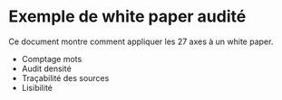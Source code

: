 # Exemple de white paper audité

Ce document montre comment appliquer les 27 axes à un white paper.
- Comptage mots
- Audit densité
- Traçabilité des sources
- Lisibilité
